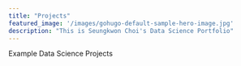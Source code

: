 ```yaml
---
title: "Projects"
featured_image: '/images/gohugo-default-sample-hero-image.jpg'
description: "This is Seungkwon Choi's Data Science Portfolio"
---
```

Example Data Science Projects
